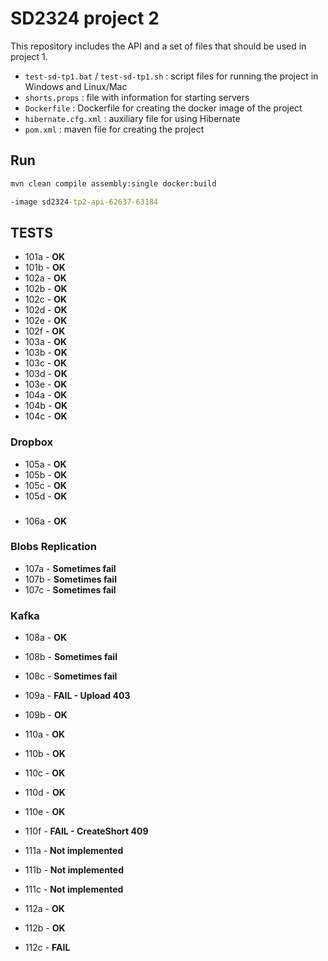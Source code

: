 # SD2324 project 2

This repository includes the API and a set of files that should be used in project 1.

* ```test-sd-tp1.bat``` / ```test-sd-tp1.sh``` :  script files for running the project in Windows and Linux/Mac
* ```shorts.props``` : file with information for starting servers
* ```Dockerfile``` : Dockerfile for creating the docker image of the project
* ```hibernate.cfg.xml``` : auxiliary file for using Hibernate
* ```pom.xml``` : maven file for creating the project

## Run

```cmd
mvn clean compile assembly:single docker:build
```

```cmd
-image sd2324-tp2-api-62637-63184
```

## TESTS

* 101a - **OK**
* 101b - **OK**
* 102a - **OK**
* 102b - **OK**
* 102c - **OK**
* 102d - **OK**
* 102e - **OK**
* 102f - **OK**
* 103a - **OK**
* 103b - **OK**
* 103c - **OK**
* 103d - **OK**
* 103e - **OK**
* 104a - **OK**
* 104b - **OK**
* 104c - **OK**

### Dropbox

* 105a - **OK**
* 105b - **OK**
* 105c - **OK**
* 105d - **OK**

### 

* 106a - **OK**

### Blobs Replication

* 107a - **Sometimes fail**
* 107b - **Sometimes fail**
* 107c - **Sometimes fail**

### Kafka

* 108a - **OK**
* 108b - **Sometimes fail**
* 108c - **Sometimes fail**

* 109a - **FAIL - Upload 403**
* 109b - **OK**

* 110a - **OK**
* 110b - **OK**
* 110c - **OK**
* 110d - **OK**
* 110e - **OK**
* 110f - **FAIL - CreateShort 409**

* 111a - **Not implemented**
* 111b - **Not implemented**
* 111c - **Not implemented**

* 112a - **OK**
* 112b - **OK**
* 112c - **FAIL**